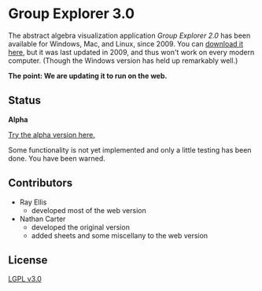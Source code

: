 
# Group Explorer 3.0

The abstract algebra visualization application *Group Explorer 2.0* has been
available for Windows, Mac, and Linux, since 2009.  You can [download it
here](http://groupexplorer.sourceforge.net), but it was last updated in
2009, and thus won't work on every modern computer.  (Though the Windows
version has held up remarkably well.)

**The point: We are updating it to run on the web.**

## Status

**Alpha**

[Try the alpha version here.](http://nathancarter.github.io/group-explorer/index.html)

Some functionality is not yet implemented and only a little testing has been
done.  You have been warned.

## Contributors

 * Ray Ellis
    * developed most of the web version
 * Nathan Carter
    * developed the original version
    * added sheets and some miscellany to the web version

## License

[LGPL v3.0](https://www.gnu.org/licenses/lgpl-3.0.en.html)
